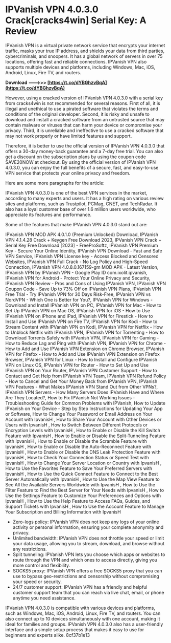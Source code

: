 # IPVanish VPN 4.0.3.0 Crack[cracks4win] Serial Key: A Review
 
IPVanish VPN is a virtual private network service that encrypts your internet traffic, masks your true IP address, and shields your data from third parties, cybercriminals, and snoopers. It has a global network of servers in over 75 locations, offering fast and reliable connections. IPVanish VPN also supports multiple devices and platforms, including Windows, Mac, iOS, Android, Linux, Fire TV, and routers.
 
**Download --->>> [https://t.co/dYBGhzvBqA](https://t.co/dYBGhzvBqA)**


 
However, using a cracked version of IPVanish VPN 4.0.3.0 with a serial key from cracks4win is not recommended for several reasons. First of all, it is illegal and unethical to use a pirated software that violates the terms and conditions of the original developer. Second, it is risky and unsafe to download and install a cracked software from an untrusted source that may contain malware or viruses that can harm your device or compromise your privacy. Third, it is unreliable and ineffective to use a cracked software that may not work properly or have limited features and support.
 
Therefore, it is better to use the official version of IPVanish VPN 4.0.3.0 that offers a 30-day money-back guarantee and a 7-day free trial. You can also get a discount on the subscription plans by using the coupon code SAVE20NOW at checkout. By using the official version of IPVanish VPN 4.0.3.0, you can enjoy the full benefits of a secure, fast, and easy-to-use VPN service that protects your online privacy and freedom.

Here are some more paragraphs for the article:
 
IPVanish VPN 4.0.3.0 is one of the best VPN services in the market, according to many experts and users. It has a high rating on various review sites and platforms, such as Trustpilot, PCMag, CNET, and TechRadar. It also has a loyal customer base of over 1.6 million users worldwide, who appreciate its features and performance.
 
Some of the features that make IPVanish VPN 4.0.3.0 stand out are:
 
IPVanish VPN MOD APK 4.0.1.0 (Premium Unlocked) Download,  IPVanish VPN 4.1.4.28 Crack + Keygen Free Download 2023,  IPVanish VPN Crack + Serial Key Free Download [2023] - FreeProSoftz,  IPVanish VPN Premium Key - Secure Your Online Identity,  IPVanish VPN Download - Fast and Safe VPN Service,  IPVanish VPN License key - Access Blocked and Censored Websites,  IPVanish VPN Full Crack - No Log Policy and High-Speed Connection,  IPVanish VPN 4.0.8.0.167159-gm MOD APK - Latest Version,  IPVanish VPN by IPVanish VPN - Google Play ID com.ixolit.ipvanish,  IPVanish VPN for Android - Protect Your Online Privacy and Security,  IPVanish VPN Review - Pros and Cons of Using IPVanish VPN,  IPVanish VPN Coupon Code - Save Up to 73% Off on IPVanish VPN Plans,  IPVanish VPN Free Trial - Try IPVanish VPN for 30 Days Risk-Free,  IPVanish VPN vs NordVPN - Which One is Better for You?,  IPVanish VPN for Windows - Download and Install IPVanish VPN on PC,  IPVanish VPN for Mac - How to Set Up IPVanish VPN on Mac OS,  IPVanish VPN for iOS - How to Use IPVanish VPN on iPhone and iPad,  IPVanish VPN for Firestick - How to Install and Use IPVanish VPN on Fire TV,  IPVanish VPN for Kodi - How to Stream Content with IPVanish VPN on Kodi,  IPVanish VPN for Netflix - How to Unblock Netflix with IPVanish VPN,  IPVanish VPN for Torrenting - How to Download Torrents Safely with IPVanish VPN,  IPVanish VPN for Gaming - How to Reduce Lag and Ping with IPVanish VPN,  IPVanish VPN for Chrome - How to Add and Use IPVanish VPN Extension on Chrome Browser,  IPVanish VPN for Firefox - How to Add and Use IPVanish VPN Extension on Firefox Browser,  IPVanish VPN for Linux - How to Install and Configure IPVanish VPN on Linux OS,  IPVanish VPN for Router - How to Set Up and Use IPVanish VPN on Your Router,  IPVanish VPN Customer Support - How to Contact and Get Help from IPVanish VPN Team,  IPVanish VPN Refund Policy - How to Cancel and Get Your Money Back from IPVanish VPN,  IPVanish VPN Features - What Makes IPVanish VPN Stand Out from Other VPNs?,  IPVanish VPN Servers - How Many Servers Does IPVanish Have and Where Are They Located?,  How to Fix IPVanish Not Working Issues - Troubleshooting Guide for Common Problems with IPVanish,  How to Update IPVanish on Your Device - Step by Step Instructions for Updating Your App or Software,  How to Change Your Password or Email Address on Your Account with IpvanisH ,  How to Share Your Account with Other Devices or Users with IpvanisH ,  How to Switch Between Different Protocols or Encryption Levels with IpvanisH ,  How to Enable or Disable the Kill Switch Feature with IpvanisH ,  How to Enable or Disable the Split-Tunneling Feature with IpvanisH ,  How to Enable or Disable the Scramble Feature with IpvanisH ,  How to Enable or Disable the Auto-Reconnect Feature with IpvanisH ,  How to Enable or Disable the DNS Leak Protection Feature with IpvanisH ,  How to Check Your Connection Status or Speed Test with IpvanisH ,  How to Change Your Server Location or Country with IpvanisH ,  How to Use the Favorites Feature to Save Your Preferred Servers with IpvanisH ,  How to Use the Quick Connect Feature to Connect to the Best Server Automatically with IpvanisH ,  How to Use the Map View Feature to See All the Available Servers Worldwide with IpvanisH ,  How to Use the Filter Feature to Find the Best Server for Your Needs with IpvanisH ,  How to Use the Settings Feature to Customize Your Preferences and Options with IpvanisH ,  How to Use the Help Feature to Access FAQs, Guides, and Support Tickets with IpvanisH ,  How to Use the Account Feature to Manage Your Subscription and Billing Information with IpvanisH
 
- Zero-logs policy: IPVanish VPN does not keep any logs of your online activity or personal information, ensuring your complete anonymity and privacy.
- Unlimited bandwidth: IPVanish VPN does not throttle your speed or limit your data usage, allowing you to stream, download, and browse without any restrictions.
- Split tunneling: IPVanish VPN lets you choose which apps or websites to route through the VPN and which ones to access directly, giving you more control and flexibility.
- SOCKS5 proxy: IPVanish VPN offers a free SOCKS5 proxy that you can use to bypass geo-restrictions and censorship without compromising your speed or security.
- 24/7 customer support: IPVanish VPN has a friendly and helpful customer support team that you can reach via live chat, email, or phone anytime you need assistance.

IPVanish VPN 4.0.3.0 is compatible with various devices and platforms, such as Windows, Mac, iOS, Android, Linux, Fire TV, and routers. You can also connect up to 10 devices simultaneously with one account, making it ideal for families and groups. IPVanish VPN 4.0.3.0 also has a user-friendly interface and a simple setup process that makes it easy to use for beginners and experts alike.
 8cf37b1e13
 
